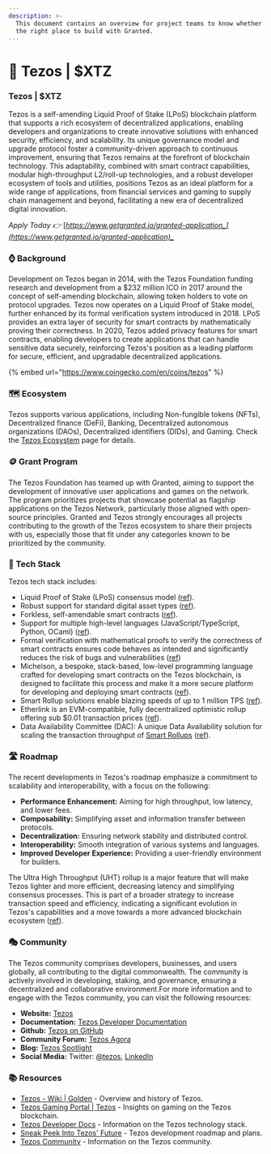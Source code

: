 ```yaml
---
description: >-
  This document contains an overview for project teams to know whether Tezos is
  the right place to build with Granted.
---
```


# 🐏 Tezos | $XTZ

### Tezos | $XTZ <a href="#tezos-or-usdxtz" id="tezos-or-usdxtz"></a>

Tezos is a self-amending Liquid Proof of Stake (LPoS) blockchain platform that supports a rich ecosystem of decentralized applications, enabling developers and organizations to create innovative solutions with enhanced security, efficiency, and scalability. Its unique governance model and upgrade protocol foster a community-driven approach to continuous improvement, ensuring that Tezos remains at the forefront of blockchain technology. This adaptability, combined with smart contract capabilities, modular high-throughput L2/roll-up technologies, and a robust developer ecosystem of tools and utilities, positions Tezos as an ideal platform for a wide range of applications, from financial services and gaming to supply chain management and beyond, facilitating a new era of decentralized digital innovation.

_Apply Today 👉_ [_https://www.getgranted.io/granted-application_](https://www.getgranted.io/granted-application)_​_

### ⌚️ Background <a href="#background" id="background"></a>

Development on Tezos began in 2014, with the Tezos Foundation funding research and development from a $232 million ICO in 2017 around the concept of self-amending blockchain, allowing token holders to vote on protocol upgrades. Tezos now operates on a Liquid Proof of Stake model, further enhanced by its formal verification system introduced in 2018. LPoS provides an extra layer of security for smart contracts by mathematically proving their correctness. In 2020, Tezos added privacy features for smart contracts, enabling developers to create applications that can handle sensitive data securely, reinforcing Tezos's position as a leading platform for secure, efficient, and upgradable decentralized applications.&#x20;

{% embed url="https://www.coingecko.com/en/coins/tezos" %}

### 🗺️ Ecosystem <a href="#ecosystem" id="ecosystem"></a>

Tezos supports various applications, including Non-fungible tokens (NFTs), Decentralized finance (DeFi), Banking, Decentralized autonomous organizations (DAOs), Decentralized identifiers (DIDs), and Gaming. Check the [Tezos Ecosystem](https://ecosystem.tezos.com/) page for details.

### 🪙 Grant Program <a href="#grant-program" id="grant-program"></a>

The Tezos Foundation has teamed up with Granted, aiming to support the development of innovative user applications and games on the network. The program prioritizes projects that showcase potential as flagship applications on the Tezos Network, particularly those aligned with open-source principles. Granted and Tezos strongly encourages all projects contributing to the growth of the Tezos ecosystem to share their projects with us, especially those that fit under any categories known to be prioritized by the community. ​

### 🧱 Tech Stack <a href="#tech-stack" id="tech-stack"></a>

Tezos tech stack includes:

* Liquid Proof of Stake (LPoS) consensus model ([ref](https://tezos.gitlab.io/active/proof\_of\_stake.html)).
* Robust support for standard digital asset types ([ref](https://gitlab.com/tezos/tzip)).
* Forkless, self-amendable smart contracts ([ref](https://tezos.com/whitepaper.pdf)).
* Support for multiple high-level languages (JavaScript/TypeScript, Python, OCaml) ([ref](https://tezos.com/developers/)).
* Formal verification with mathematical proofs to verify the correctness of smart contracts ensures code behaves as intended and significantly reduces the risk of bugs and vulnerabilities ([ref](https://docs.nomadic-labs.com/nomadic-labs-knowledge-center/untitled))
* Michelson, a bespoke, stack-based, low-level programming language crafted for developing smart contracts on the Tezos blockchain, is designed to facilitate this process and make it a more secure platform for developing and deploying smart contracts ([ref](https://www.michelson.org/)).
* Smart Rollup solutions enable blazing speeds of up to 1 million TPS ([ref](https://tezos.com/developers/smart-rollups/)).
* Etherlink is an EVM-compatible, fully decentralized optimistic rollup offering sub $0.01 transaction prices ([ref](https://www.etherlink.com/)).
* Data Availability Committee (DAC): A unique Data Availability solution for scaling the transaction throughput of  [Smart Rollups](https://tezos.gitlab.io/alpha/smart\_rollups.html) ([ref](https://research-development.nomadic-labs.com/introducing-data-availability-committees.html)).&#x20;

### 🛣️ Roadmap <a href="#roadmap" id="roadmap"></a>

The recent developments in Tezos's roadmap emphasize a commitment to scalability and interoperability, with a focus on the following:

* **Performance Enhancement:** Aiming for high throughput, low latency, and lower fees.
* **Composability:** Simplifying asset and information transfer between protocols.
* **Decentralization:** Ensuring network stability and distributed control.
* **Interoperability:** Smooth integration of various systems and languages.
* **Improved Developer Experience:** Providing a user-friendly environment for builders.

The Ultra High Throughput (UHT) rollup is a major feature that will make Tezos lighter and more efficient, decreasing latency and simplifying consensus processes. This is part of a broader strategy to increase transaction speed and efficiency, indicating a significant evolution in Tezos's capabilities and a move towards a more advanced blockchain ecosystem ([ref](https://spotlight.tezos.com/generation-next-a-sneak-peek-into-tezos-ultra-high-throughput-future/)).

### 🎭 Community <a href="#community" id="community"></a>

The Tezos community comprises developers, businesses, and users globally, all contributing to the digital commonwealth. The community is actively involved in developing, staking, and governance, ensuring a decentralized and collaborative environment.For more information and to engage with the Tezos community, you can visit the following resources:

* **Website:** [Tezos](https://tezos.com/community)​
* **Documentation:** [Tezos Developer Documentation](https://docs.tezos.com/)​
* **Github:** [Tezos on GitHub](https://github.com/tezos)​
* **Community Forum:** [Tezos Agora](https://forum.tezosagora.org/)​
* **Blog:** [Tezos Spotlight](https://spotlight.tezos.com/)​
* **Social Media:** Twitter: [@tezos](https://twitter.com/tezos), [LinkedIn](https://www.linkedin.com/company/tezos)​

### 📚 Resources <a href="#resources" id="resources"></a>

* ​[Tezos - Wiki | Golden](https://golden.com/wiki/Tezos-PBWGEPD) - Overview and history of Tezos.
* ​[Tezos Gaming Portal | Tezos](https://tezos.com/gaming/) - Insights on gaming on the Tezos blockchain.
* ​[Tezos Developer Docs](https://docs.tezos.com/) - Information on the Tezos technology stack.
* ​[Sneak Peek Into Tezos' Future](https://spotlight.tezos.com/) - Tezos development roadmap and plans.
* ​[Tezos Community](https://tezos.com/community) - Information on the Tezos community.
